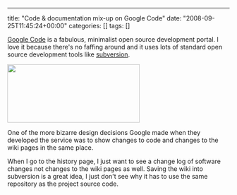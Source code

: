 ---
title: "Code & documentation mix-up on Google Code"
date: "2008-09-25T11:45:24+00:00"
categories: []
tags: []

<a href="http://code.google.com/">Google Code</a> is a fabulous, minimalist open source development portal. I love it because there's no faffing around and it uses lots of standard open source development tools like <a href="http://subversion.tigris.org/">subversion</a>.

<a href="http://techteapot.com/wp-content/uploads/2008/09/google-code-change-list.jpg"><img class="aligncenter size-medium wp-image-747" title="google-code-change-list" src="http://techteapot.com/wp-content/uploads/2008/09/google-code-change-list.jpg" alt="" width="300" height="132" /></a>

One of the more bizarre design decisions Google made when they developed the service was to show changes to code and changes to the wiki pages in the same place.

When I go to the history page, I just want to see a change log of software changes not changes to the wiki pages as well. Saving the wiki into subversion is a great idea, I just don't see why it has to use the same repository as the project source code.
